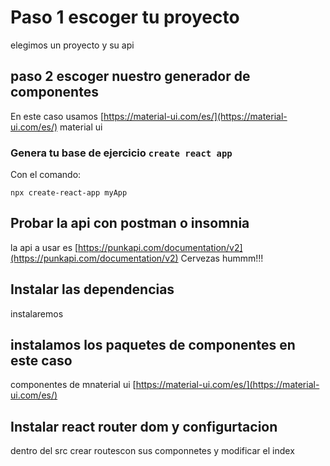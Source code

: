 # Paso 1 escoger tu proyecto

elegimos un proyecto y su api

## paso 2 escoger nuestro generador de componentes

En este caso usamos [https://material-ui.com/es/](https://material-ui.com/es/) material ui

### Genera tu base de ejercicio `create react app `

Con el comando:

```
npx create-react-app myApp
```

## Probar la api con postman o insomnia

la api a usar es [https://punkapi.com/documentation/v2](https://punkapi.com/documentation/v2) Cervezas hummm!!!

## Instalar las dependencias

instalaremos

## instalamos los paquetes de componentes en este caso

componentes de mnaterial ui [https://material-ui.com/es/](https://material-ui.com/es/)

## Instalar react router dom y configurtacion

dentro del src crear routescon sus componnetes y modificar el index

##
